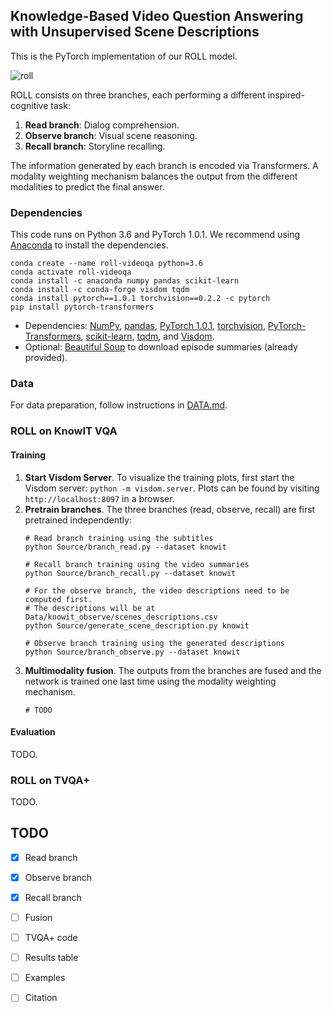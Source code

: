## Knowledge-Based Video Question Answering with Unsupervised Scene Descriptions

This is the PyTorch implementation of our ROLL model. 

![roll](https://github.com/noagarcia/ROLL-VideoQA/blob/master/Images/model.png?raw=true)

ROLL consists on three branches, each performing a different inspired-cognitive task:
1) **Read branch**: Dialog comprehension.
2) **Observe branch**: Visual scene reasoning.
3) **Recall branch**: Storyline recalling. 

The information generated by each branch is encoded via Transformers. A modality weighting mechanism balances the output from the different modalities to predict the final answer.

### Dependencies

This code runs on Python 3.6 and PyTorch 1.0.1. We recommend using [Anaconda](https://www.anaconda.com/) to install the dependencies.
```
conda create --name roll-videoqa python=3.6
conda activate roll-videoqa
conda install -c anaconda numpy pandas scikit-learn 
conda install -c conda-forge visdom tqdm
conda install pytorch==1.0.1 torchvision==0.2.2 -c pytorch
pip install pytorch-transformers
```
 * Dependencies: [NumPy](https://numpy.org/), [pandas](https://pandas.pydata.org/), [PyTorch 1.0.1](https://pytorch.org/), [torchvision](https://pytorch.org/docs/stable/torchvision/index.html), [PyTorch-Transformers](https://pypi.org/project/pytorch-transformers/), 
[scikit-learn](https://scikit-learn.org/), [tqdm](https://github.com/tqdm/tqdm), and [Visdom](https://github.com/facebookresearch/visdom).
* Optional: [Beautiful Soup](https://www.crummy.com/software/BeautifulSoup/bs4/doc/) to download episode summaries (already provided).


### Data

For data preparation, follow instructions in [DATA.md](DATA.md).


### ROLL on KnowIT VQA

#### Training
1. **Start Visdom Server**. To visualize the training plots, first start the Visdom server: `python -m visdom.server`. 
Plots can be found by visiting `http://localhost:8097` in a browser.
2. **Pretrain branches**. The three branches (read, observe, recall) are first pretrained independently:
    ```
    # Read branch training using the subtitles
    python Source/branch_read.py --dataset knowit
    
    # Recall branch training using the video summaries
    python Source/branch_recall.py --dataset knowit
    
    # For the observe branch, the video descriptions need to be computed first.
    # The descriptions will be at Data/knowit_observe/scenes_descriptions.csv
    python Source/generate_scene_description.py knowit
    
    # Observe branch training using the generated descriptions
    python Source/branch_observe.py --dataset knowit
    ```
3. **Multimodality fusion**. The outputs from the branches are fused and the network is trained one last time using the modality weighting mechanism.
    ```
    # TODO
    ```
    
#### Evaluation
TODO.

### ROLL on TVQA+
TODO.


## TODO
- [X] Read branch
- [X] Observe branch
- [X] Recall branch
- [ ] Fusion
- [ ] TVQA+ code
- [ ] Results table
- [ ] Examples
- [ ] Citation

